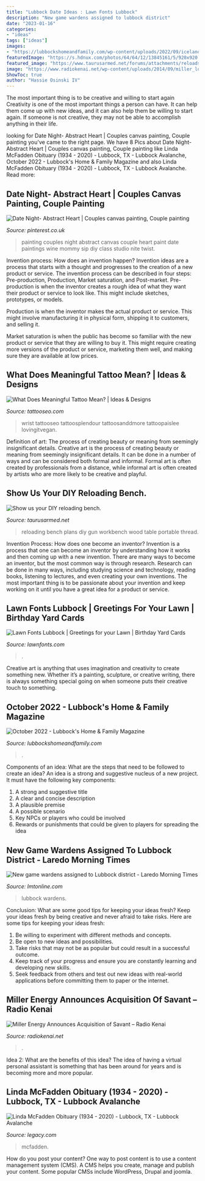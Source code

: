 ```yaml
---
title: "Lubbock Date Ideas : Lawn Fonts Lubbock"
description: "New game wardens assigned to lubbock district"
date: "2023-01-16"
categories:
- "ideas"
tags: ["ideas"]
images:
- "https://lubbockshomeandfamily.com/wp-content/uploads/2022/09/iceland-landscape-2022-03-04-05-58-40-utc-2048x1267.jpg"
featuredImage: "https://s.hdnux.com/photos/64/64/12/13845161/5/920x920.jpg"
featured_image: "https://www.taurusarmed.net/forums/attachments/reloads/31338d1340839499-show-us-your-diy-reloading-bench-dscn3567.jpg"
image: "https://www.radiokenai.net/wp-content/uploads/2014/09/miller_logo_primary_rgb-1024x610.jpg"
ShowToc: true
author: "Hassie Osinski IV"
---
```



The most important thing is to be creative and willing to start again
Creativity is one of the most important things a person can have. It can help them come up with new ideas, and it can also help them be willing to start again. If someone is not creative, they may not be able to accomplish anything in their life.

	

		
looking for Date Night- Abstract Heart | Couples canvas painting, Couple painting you've came to the right page. We have 8 Pics about Date Night- Abstract Heart | Couples canvas painting, Couple painting like Linda McFadden Obituary (1934 - 2020) - Lubbock, TX - Lubbock Avalanche, October 2022 - Lubbock&#039;s Home &amp; Family Magazine and also Linda McFadden Obituary (1934 - 2020) - Lubbock, TX - Lubbock Avalanche. Read more:
		
    
## Date Night- Abstract Heart | Couples Canvas Painting, Couple Painting

<img loading=lazy src="https://i.pinimg.com/originals/7a/9f/ef/7a9fef34e5df4ddf099094c499df05d5.jpg" onerror="this.onerror=null;this.src='https://tse4.mm.bing.net/th?id=OIP.A9CGeOhUwVWdhh-ztdddiQHaFY&amp;pid=15.1';" alt="Date Night- Abstract Heart | Couples canvas painting, Couple painting">

_Source: pinterest.co.uk_

>painting couples night abstract canvas couple heart paint date paintings wine mommy sip diy class studio nite twist. 

	

Invention process: How does an invention happen?
Invention ideas are a process that starts with a thought and progresses to the creation of a new product or service. The invention process can be described in four steps: Pre-production, Production, Market saturation, and Post-market.
Pre-production is when the inventor creates a rough idea of what they want their product or service to look like. This might include sketches, prototypes, or models.

Production is when the inventor makes the actual product or service. This might involve manufacturing it in physical form, shipping it to customers, and selling it.

Market saturation is when the public has become so familiar with the new product or service that they are willing to buy it. This might require creating more versions of the product or service, marketing them well, and making sure they are available at low prices.

    
## What Does Meaningful Tattoo Mean? | Ideas &amp; Designs

<img loading=lazy src="https://www.tattooseo.com/wp-content/uploads/2017/09/meaningful-tattoos-4.jpg" onerror="this.onerror=null;this.src='https://tse1.mm.bing.net/th?id=OIP.aiXHWuICm7ecsBysEga4hwHaHa&amp;pid=15.1';" alt="What Does Meaningful Tattoo Mean? | Ideas &amp; Designs">

_Source: tattooseo.com_

>wrist tattooseo tattoosplendour tattoosanddmore tattoopaislee lovingitvegan. 

	

Definition of art: The process of creating beauty or meaning from seemingly insignificant details.
Creative art is the process of creating beauty or meaning from seemingly insignificant details. It can be done in a number of ways and can be considered both formal and informal. Formal art is often created by professionals from a distance, while informal art is often created by artists who are more likely to be creative and playful.

    
## Show Us Your DIY Reloading Bench.

<img loading=lazy src="https://www.taurusarmed.net/forums/attachments/reloads/31338d1340839499-show-us-your-diy-reloading-bench-dscn3567.jpg" onerror="this.onerror=null;this.src='https://tse4.mm.bing.net/th?id=OIP.ihgzNg_DoQOMQuUlOq6P1QHaFj&amp;pid=15.1';" alt="Show us your DIY reloading bench.">

_Source: taurusarmed.net_

>reloading bench plans diy gun workbench wood table portable thread. 

	

Invention Process: How does one become an inventor?
Invention is a process that one can become an inventor by understanding how it works and then coming up with a new invention. There are many ways to become an inventor, but the most common way is through research. Research can be done in many ways, including studying science and technology, reading books, listening to lectures, and even creating your own inventions. The most important thing is to be passionate about your invention and keep working on it until you have a great idea for a product or service.

    
## Lawn Fonts Lubbock | Greetings For Your Lawn | Birthday Yard Cards

<img loading=lazy src="http://lawnfonts.com/assets/images/greeting-tag-2-1046x432.png" onerror="this.onerror=null;this.src='https://tse3.mm.bing.net/th?id=OIP.RBAD6XvZy-143mRwV_IAQwHaDD&amp;pid=15.1';" alt="Lawn Fonts Lubbock | Greetings for your Lawn | Birthday Yard Cards">

_Source: lawnfonts.com_

>. 

	

Creative art is anything that uses imagination and creativity to create something new. Whether it’s a painting, sculpture, or creative writing, there is always something special going on when someone puts their creative touch to something.

    
## October 2022 - Lubbock&#039;s Home &amp; Family Magazine

<img loading=lazy src="https://lubbockshomeandfamily.com/wp-content/uploads/2022/09/iceland-landscape-2022-03-04-05-58-40-utc-2048x1267.jpg" onerror="this.onerror=null;this.src='https://tse4.mm.bing.net/th?id=OIP.tUJmZcXK-hXd6IJQCoJX9wHaEl&amp;pid=15.1';" alt="October 2022 - Lubbock&#039;s Home &amp; Family Magazine">

_Source: lubbockshomeandfamily.com_

>. 

	

Components of an idea: What are the steps that need to be followed to create an idea?
An idea is a strong and suggestive nucleus of a new project. It must have the following key components:
1. A strong and suggestive title 
2. A clear and concise description 
3. A plausible premise 
4. A possible scenario 
5. Key NPCs or players who could be involved 
6. Rewards or punishments that could be given to players for spreading the idea 

    
## New Game Wardens Assigned To Lubbock District - Laredo Morning Times

<img loading=lazy src="https://s.hdnux.com/photos/64/64/12/13845161/5/920x920.jpg" onerror="this.onerror=null;this.src='https://tse2.mm.bing.net/th?id=OIP.RxplFS15gbafC9ClRty18gHaHo&amp;pid=15.1';" alt="New game wardens assigned to Lubbock district - Laredo Morning Times">

_Source: lmtonline.com_

>lubbock wardens. 

	

Conclusion: What are some good tips for keeping your ideas fresh?
Keep your ideas fresh by being creative and never afraid to take risks. Here are some tips for keeping your ideas fresh:
1. Be willing to experiment with different methods and concepts.
2. Be open to new ideas and possibilities.
3. Take risks that may not be as popular but could result in a successful outcome. 
4. Keep track of your progress and ensure you are constantly learning and developing new skills. 
5. Seek feedback from others and test out new ideas with real-world applications before committing them to paper or the internet.

    
## Miller Energy Announces Acquisition Of Savant – Radio Kenai

<img loading=lazy src="https://www.radiokenai.net/wp-content/uploads/2014/09/miller_logo_primary_rgb-1024x610.jpg" onerror="this.onerror=null;this.src='https://tse4.mm.bing.net/th?id=OIP.ysBSx3jM4N_01qy-VFmJlAHaEa&amp;pid=15.1';" alt="Miller Energy Announces Acquisition of Savant – Radio Kenai">

_Source: radiokenai.net_

>. 

	

Idea 2: What are the benefits of this idea?
The idea of having a virtual personal assistant is something that has been around for years and is becoming more and more popular.

    
## Linda McFadden Obituary (1934 - 2020) - Lubbock, TX - Lubbock Avalanche

<img loading=lazy src="https://cache.legacy.net/legacy/images/cobrands/lubbockonline/photos/645024_20200616.jpgx?w=600&amp;h=500" onerror="this.onerror=null;this.src='https://tse4.mm.bing.net/th?id=OIP.8KC6CE8ou7XxNFQcMnuv4QHaGL&amp;pid=15.1';" alt="Linda McFadden Obituary (1934 - 2020) - Lubbock, TX - Lubbock Avalanche">

_Source: legacy.com_

>mcfadden. 

	

How do you post your content?
One way to post content is to use a content management system (CMS). A CMS helps you create, manage and publish your content. Some popular CMSs include WordPress, Drupal and joomla.

